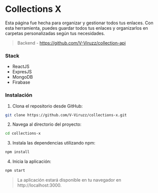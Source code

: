 # Collections X

Esta página fue hecha para organizar y gestionar todos tus enlaces. 
Con esta herramienta, puedes guardar todos tus enlaces y organizarlos en carpetas personalizadas según tus necesidades.

> Backend - https://github.com/V-Viruzz/collection-api

### Stack
- ReactJS
- ExpresJS
- MongoDB
- Firabase

### Instalación

1. Clona el repositorio desde GitHub:
```bash
git clone https://github.com/V-Viruzz/collections-x.git
``` 

2. Navega al directorio del proyecto:
```bash
cd collections-x
``` 

3. Instala las dependencias utilizando npm:
```bash
npm install
``` 

4. Inicia la aplicación:
```bash
npm start
```

>  La aplicación estará disponible en tu navegador en http://localhost:3000.

